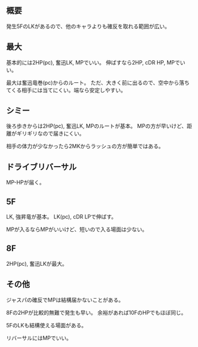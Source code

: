 ## 概要

発生5FのLKがあるので、他のキャラよりも確反を取れる範囲が広い。

## 最大

基本的には2HP(pc), 奮迅LK, MPでいい。
伸ばすなら2HP, cDR HP, MPでいい。

最大は奮迅竜巻(pc)からのルート。
ただ、大きく前に出るので、空中から落ちてくる相手には当てにくい。端なら安定しやすい。

## シミー

後ろ歩きからは2HP(pc), 奮迅LK, MPのルートが基本。
MPの方が早いけど、距離がギリギリなので届きにくい。

相手の体力が少なかったら2MKからラッシュの方が簡単ではある。

## ドライブリバーサル

MP-HPが届く。

## 5F

LK, 強昇竜が基本。
LK(pc), cDR LPで伸ばす。

MPが入るならMPがいいけど、短いので入る場面は少ない。

## 8F

2HP(pc), 奮迅LKが最大。

## その他

ジャスパの確反でMPは結構届かないことがある。

8Fの2HPが比較的無難で発生も早い。
余裕があれば10FのHPでもほぼ同じ。

5FのLKも結構使える場面がある。

リバーサルにはMPでいい。
